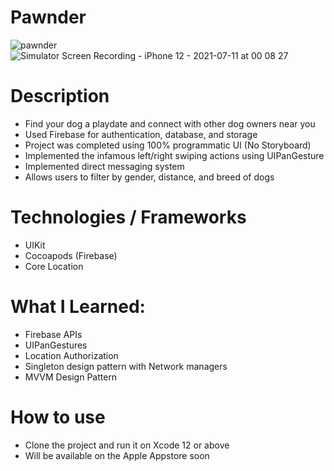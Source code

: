 # Pawnder

![pawnder](https://user-images.githubusercontent.com/47906114/125182889-f50a9480-e1df-11eb-82cb-0cca88247014.jpeg)
![Simulator Screen Recording - iPhone 12 - 2021-07-11 at 00 08 27](https://user-images.githubusercontent.com/47906114/125182469-3c8f2180-e1dc-11eb-865f-a73985039cc7.gif)

# Description

* Find your dog a playdate and connect with other dog owners near you
* Used Firebase for authentication, database, and storage 
* Project was completed using 100% programmatic UI (No Storyboard)
* Implemented the infamous left/right swiping actions using UIPanGesture
* Implemented direct messaging system 
* Allows users to filter by gender, distance, and breed of dogs

# Technologies / Frameworks

* UIKit
* Cocoapods (Firebase)
* Core Location

# What I Learned:

* Firebase APIs
* UIPanGestures
* Location Authorization
* Singleton design pattern with Network managers
* MVVM Design Pattern

# How to use

* Clone the project and run it on Xcode 12 or above
* Will be available on the Apple Appstore soon
